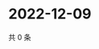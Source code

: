 # 2022-12-09

共 0 条

<!-- BEGIN WEIBO -->
<!-- 最后更新时间 Fri Dec 09 2022 17:14:00 GMT+0800 (China Standard Time) -->

<!-- END WEIBO -->
